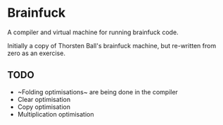 # Brainfuck
A compiler and virtual machine for running brainfuck code.

Initially a copy of Thorsten Ball's brainfuck machine, but re-written from zero as an exercise.

## TODO
* ~Folding optimisations~ are being done in the compiler
* Clear optimisation
* Copy optimisation
* Multiplication optimisation

